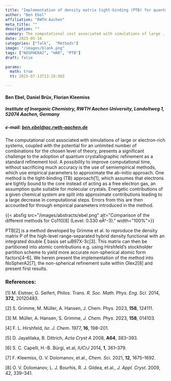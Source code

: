 ```yaml
---
title: "Implementation of density matrix tight-binding (PTB) for quantum crystallographic refinement in NoSpherA2"
author: "Ben Ebel"
affiliation: "RWTH Aachen"
meta_title: ""
description: ""
summary: The computational cost associated with simulations of large ... presents a significant challenge to the adoption of quantum crystallographic refinement as a standard refinement tool. A possibility to improve computational time, without sacrificing much accuracy is the use of semiempirical methods, which use empirical parameters..
date: 2025-05-16  
categories: ["Talk",  "Methods"]
image: "/images/blank.png"
tags: ["NOSPHERA2", "HAR", "PTB"]
draft: false

params:
  math: true
  tt: 2025-07-13T13:18:50Z

---
```

#### Ben Ebel, Daniel Brüx, Florian Kleemiss

##### Institute of Inorganic Chemistry, RWTH Aachen University, Landoltweg 1, 52074 Aachen, Germany

##### e-mail: ben.ebel@ac.rwth-aachen.de

The computational cost associated with simulations of large or electron-rich systems, coupled with the potential for an unlimited number of combinations for the chosen level of theory, presents a significant challenge to the adoption of quantum crystallographic refinement as a standard refinement tool. A possibility to improve computational time, without sacrificing much accuracy is the use of semiempirical methods, which use empirical parameters to approximate the ab-initio approach. One method is the tight-binding (TB) approach[1], which assumes that electrons are tightly bound to the core instead of acting as a free electron gas, an assumption quite suitable for molecular crystals. Energetic contributions of a given chemical system are split into approximate contributions leading to a large decrease in computational steps. Errors from this are then accounted for through empirical parameters introduced in the method.

{{< absfig src="/images/abstracts/ebel.png" alt="Comparison of the different methods for Co110[8] (Level: 0.330 eÅ^-3)." width="100%">}}

PTB[2] is a method developed by Grimme et al. to reproduce the density matrix P of the high-level range-separated hybrid density functional with an integrated double ξ basis set ωB97X-3c[3]. This matrix can then be partitioned into atomic contributions e.g. using Hirshfeld’s stockholder partition scheme to yield more accurate non-spherical atomic form factors[4–6]. We herein present the implementation of the method into NoSpherA2[7], the non-spherical refinement suite within Olex2[8] and present first results.



### References:

[1] M. Elstner, G. Seifert, Philos. Trans. *R. Soc. Math. Phys. Eng. Sci.* 2014, **372**, 20120483.

[2] S. Grimme, M. Müller, A. Hansen, J. Chem. Phys. 2023, **158**, 124111.

[3] M. Müller, A. Hansen, S. Grimme, *J. Chem. Phys*. 2023, **158**, 014103.

[4] F. L. Hirshfeld, *Isr. J. Chem*. 1977, **16**, 198–201.

[5] D. Jayatilaka, B. Dittrich, *Acta Cryst A* 2008, **A64**, 383–393.

[6] S. C. Capelli, H.-B. Bürgi, et.al, *IUCrJ* 2014, **1**, 361–379.

[7] F. Kleemiss, O. V. Dolomanov, et.al., *Chem. Sci.* 2021, **12**, 1675–1692.

[8] O. V. Dolomanov, L. J. Bourhis, R. J. Gildea, et.al., *J. Appl. Cryst*. 2009, 42, 339–341.
